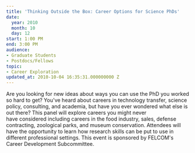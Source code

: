 ```yaml
---
title: 'Thinking Outside the Box: Career Options for Science PhDs'
date:
  year: 2010
  month: 10
  day: 12
start: 1:00 PM
end: 3:00 PM
audience:
- Graduate Students
- Postdocs/Fellows
topic:
- Career Exploration
updated_at: 2010-10-04 16:35:31.000000000 Z
---
```

Are you looking for new ideas about ways you can use the PhD you worked
so hard to get? You\'ve heard about careers in technology transfer,
science policy, consulting, and academia, but have you ever wondered
what else is out there? This panel will explore careers you might never
have considered including careers in the food industry, sales, defense
contracting, zoological parks, and museum conservation. Attendees will
have the opportunity to learn how research skills can be put to use in
different professional settings. This event is sponsored by FELCOM\'s
Career Development Subcommittee.
